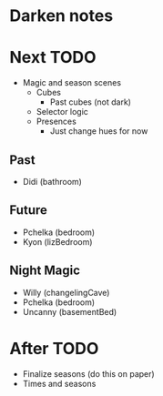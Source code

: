 # Darken notes

# Next TODO
* Magic and season scenes
    * Cubes
        * Past cubes (not dark)
    * Selector logic
    * Presences
        * Just change hues for now

## Past
* Didi (bathroom)

## Future
* Pchelka (bedroom)
* Kyon (lizBedroom)

## Night Magic
* Willy (changelingCave)
* Pchelka (bedroom)
* Uncanny (basementBed)

# After TODO
* Finalize seasons (do this on paper)
* Times and seasons
